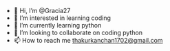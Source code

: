 - 👋 Hi, I’m @Gracia27
- 👀 I’m interested in learning coding
- 🌱 I’m currently learning python
- 💞️ I’m looking to collaborate on coding python
- 📫 How to reach me thakurkanchan1702@gmail.com

<!---
Gracia27/Gracia27 is a ✨ special ✨ repository because its `README.md` (this file) appears on your GitHub profile.
You can click the Preview link to take a look at your changes.
--->
